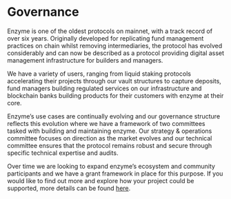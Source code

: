 # Governance

Enzyme is one of the oldest protocols on mainnet, with a track record of over six years. Originally developed for replicating fund management practices on chain whilst removing intermediaries, the protocol has evolved considerably and can now be described as a protocol providing digital asset management infrastructure for builders and managers.

We have a variety of users, ranging from liquid staking protocols accelerating their projects through our vault structures to capture deposits, fund managers building regulated services on our infrastructure and blockchain banks building products for their customers with enzyme at their core.

Enzyme’s use cases are continually evolving and our governance structure reflects this evolution where we have a framework of two committees tasked with building and maintaining enzyme. Our strategy & operations committee focuses on direction as the market evolves and our technical committee ensures that the protocol remains robust and secure through specific technical expertise and audits.&#x20;

Over time we are looking to expand enzyme’s ecosystem and community participants and we have a grant framework in place for this purpose. If you would like to find out more and explore how your project could be supported, more details can be found [here](https://tally.so/r/3yYQo4).
